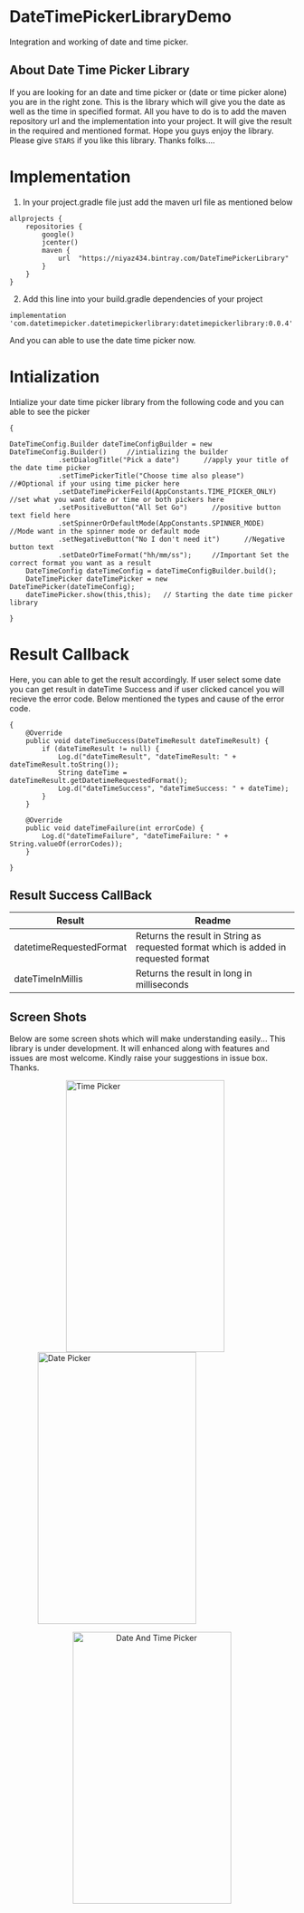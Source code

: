 # DateTimePickerLibraryDemo
Integration and working of date and time picker. 

## About Date Time Picker Library
If you are looking for an date and time picker or (date or time picker alone) you are in the right zone. This is the library which will give you the date as well as the time in specified format. All you have to do is to add the maven repository url and the implementation into your project. It will give the result in the required and mentioned format. Hope you guys enjoy the library. Please give `STARS` if you like this library. Thanks folks....

# Implementation
1. In your project.gradle file just add the maven url file as mentioned below

````
allprojects {
    repositories {
        google()
        jcenter()
        maven {
            url  "https://niyaz434.bintray.com/DateTimePickerLibrary"
        }
    }
}
````
2. Add this line into your build.gradle dependencies of your project

`
implementation 'com.datetimepicker.datetimepickerlibrary:datetimepickerlibrary:0.0.4'
`

And you can able to use the date time picker now.

# Intialization

Intialize your date time picker library from the following code and you can able to see the picker

```
{

DateTimeConfig.Builder dateTimeConfigBuilder = new DateTimeConfig.Builder()     //intializing the builder
            .setDialogTitle("Pick a date")      //apply your title of the date time picker
            .setTimePickerTitle("Choose time also please")      //#Optional if your using time picker here
            .setDateTimePickerFeild(AppConstants.TIME_PICKER_ONLY)  //set what you want date or time or both pickers here
            .setPositiveButton("All Set Go")      //positive button text field here
            .setSpinnerOrDefaultMode(AppConstants.SPINNER_MODE)     //Mode want in the spinner mode or default mode
            .setNegativeButton("No I don't need it")      //Negative button text
            .setDateOrTimeFormat("hh/mm/ss");     //Important Set the correct format you want as a result
    DateTimeConfig dateTimeConfig = dateTimeConfigBuilder.build();
    DateTimePicker dateTimePicker = new DateTimePicker(dateTimeConfig);
    dateTimePicker.show(this,this);   // Starting the date time picker library

}
```        

# Result Callback

Here, you can able to get the result accordingly. If user select some date you can get result in dateTime Success and if user clicked cancel you will recieve the error code. Below mentioned the types and cause of the error code.

```
{
    @Override
    public void dateTimeSuccess(DateTimeResult dateTimeResult) {
        if (dateTimeResult != null) {
            Log.d("dateTimeResult", "dateTimeResult: " + dateTimeResult.toString());
            String dateTime = dateTimeResult.getDatetimeRequestedFormat();
            Log.d("dateTimeSuccess", "dateTimeSuccess: " + dateTime);
        }
    }

    @Override
    public void dateTimeFailure(int errorCode) {
        Log.d("dateTimeFailure", "dateTimeFailure: " + String.valueOf(errorCodes));
    }

}
```

## Result Success CallBack

| Result | Readme |
| ------ | ------ |
| datetimeRequestedFormat | Returns the result in String as requested format which is added in requested format |
| dateTimeInMillis | Returns the result in long in milliseconds


## Screen Shots
Below are some screen shots which will make understanding easily... This library is under development. It will enhanced along with features and issues are most welcome. Kindly raise your suggestions in issue box. Thanks.

<p float="left">
 <img src="https://i.ibb.co/MG93hhP/time-picker.gif" width="280" height="480" title="Time Picker" hspace="100">
 <img src="https://i.ibb.co/98f36hy/date-picker.gif" width="280" height="480" title="Date Picker" hspace="50">
</p>
<p align="center">
  <img src="https://i.ibb.co/LNfb6Rm/date-time-picker.gif" width="280" height="480"title="Date And Time Picker">
</p>
